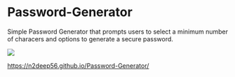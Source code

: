 # Password-Generator
Simple Password Generator that prompts users to select a minimum number of characers and options to generate a secure password.

<img src="ss.png">

https://n2deep56.github.io/Password-Generator/
